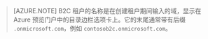 > [AZURE.NOTE] B2C 租户的名称是在创建租户期间输入的域，显示在 Azure 预览门户中的目录边栏选项卡上。它的末尾通常带有后缀 `.onmicrosoft.com`，例如 `contosob2c.onmicrosoft.com`。

<!---HONumber=AcomDC_0921_2016-->